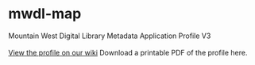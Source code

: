 # mwdl-map
Mountain West Digital Library Metadata Application Profile V3</br></br>
[View the profile on our wiki](https://github.com/mountainwestdl/mwdl-map/wiki/MWDL-Metadata-Application-Profile)
Download a printable PDF of the profile here.
